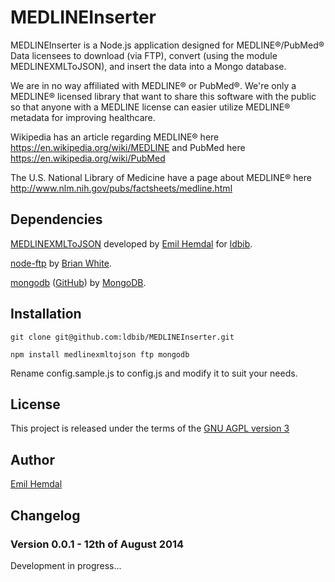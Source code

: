 # MEDLINEInserter

MEDLINEInserter is a Node.js application designed for MEDLINE®/PubMed® Data licensees to download (via FTP), convert (using the module MEDLINEXMLToJSON), and insert the data into a Mongo database.

We are in no way affiliated with MEDLINE® or PubMed®. We're only a MEDLINE® licensed library that want to share this software with the public so that anyone with a MEDLINE license can easier utilize MEDLINE® metadata for improving healthcare.

Wikipedia has an article regarding MEDLINE® here https://en.wikipedia.org/wiki/MEDLINE and PubMed here https://en.wikipedia.org/wiki/PubMed

The U.S. National Library of Medicine have a page about MEDLINE® here http://www.nlm.nih.gov/pubs/factsheets/medline.html

## Dependencies
[MEDLINEXMLToJSON](https://github.com/ldbib/MEDLINEXMLToJSON) developed by [Emil Hemdal](https://github.com/emilhem) for [ldbib](https://github.com/ldbib).

[node-ftp](https://github.com/mscdex/node-ftp) by [Brian White](https://github.com/mscdex).

[mongodb](http://mongodb.github.io/node-mongodb-native/) ([GitHub](https://github.com/mongodb/node-mongodb-native)) by [MongoDB](https://github.com/mongodb).

## Installation
```
git clone git@github.com:ldbib/MEDLINEInserter.git
```
```
npm install medlinexmltojson ftp mongodb
```
Rename config.sample.js to config.js and modify it to suit your needs.

## License
This project is released under the terms of the [GNU AGPL version 3](https://www.gnu.org/licenses/agpl.html)

## Author
[Emil Hemdal](https://github.com/emilhem)

## Changelog

### Version 0.0.1 - 12th of August 2014
Development in progress...
